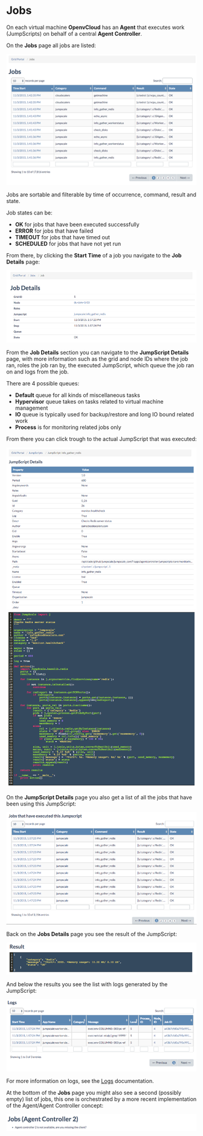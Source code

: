 # Jobs

On each virtual machine **OpenvCloud** has an **Agent** that executes work \(JumpScripts\) on behalf of a central **Agent Controller**.

On the **Jobs** page all jobs are listed:

![\[\]](../../.gitbook/assets/jobs%20%282%29.png)

Jobs are sortable and filterable by time of occurrence, command, result and state.

Job states can be:

* **OK** for jobs that have been executed successfully
* **ERROR** for jobs that have failed
* **TIMEOUT** for jobs that have timed out
* **SCHEDULED** for jobs that have not yet run

  
From there, by clicking the **Start Time** of a job you navigate to the **Job Details** page:

![\[\]](../../.gitbook/assets/jobdetails.png)

From the **Job Details** section you can navigate to the **JumpScript Details** page, with more information such as the grid and node IDs where the job ran, roles the job ran by, the executed JumpScript, which queue the job ran on and logs from the job.

There are 4 possible queues:

* **Default** queue for all kinds of miscellaneous tasks
* **Hypervisor** queue takes on tasks related to virtual machine management
* **IO** queue is typically used for backup/restore and long IO bound related work
* **Process** is for monitoring related jobs only

  
From there you can click trough to the actual JumpScript that was executed:

![\[\]](../../.gitbook/assets/jumpscriptdetails%20%282%29.png) ![\[\]](../../.gitbook/assets/jumpscript%20%281%29.png)

On the **JumpScript Details** page you also get a list of all the jobs that have been using this JumpScript:

![\[\]](../../.gitbook/assets/jobs3.png)

Back on the **Jobs Details** page you see the result of the JumpScript:

![\[\]](../../.gitbook/assets/result%20%282%29.png)

And below the results you see the list with logs generated by the JumpScript:

![\[\]](../../.gitbook/assets/logs.png)

For more information on logs, see the [Logs](logs.md) documentation.

At the bottom of the **Jobs** page you might also see a second \(possibly empty\) list of jobs, this one is orchestrated by a more recent implementation of the Agent/Agent Controller concept:

![\[\]](../../.gitbook/assets/jobs2.png)

